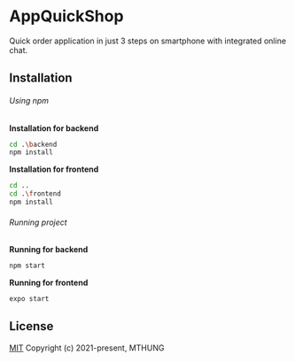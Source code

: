 # AppQuickShop
Quick order application in just 3 steps on smartphone with integrated online chat.


## Installation
###### Using npm
**Installation for backend**
```sh
cd .\backend
npm install
```

**Installation for frontend**
```sh
cd ..
cd .\frontend
npm install
```

###### Running project
**Running for backend**
```sh
npm start
```

**Running for frontend**
```sh
expo start
```

## License
[MIT](https://github.com/JamesHust)
Copyright (c) 2021-present, MTHUNG

